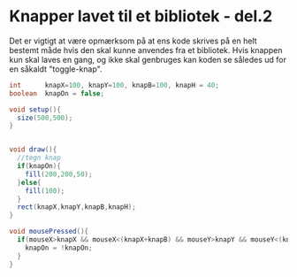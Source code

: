 # Knapper lavet til et bibliotek - del.2

Det er vigtigt at være opmærksom på at ens kode skrives på en helt bestemt måde hvis den skal kunne anvendes fra et bibliotek.
Hvis knappen kun skal laves en gang, og ikke skal genbruges kan koden se således ud for en såkaldt "toggle-knap".

```java
int      knapX=100, knapY=100, knapB=100, knapH = 40;
boolean  knapOn = false;  

void setup(){
  size(500,500);
}


void draw(){
  //tegn knap
  if(knapOn){
    fill(200,200,50);  
  }else{
    fill(100);
  }
  rect(knapX,knapY,knapB,knapH);
}

void mousePressed(){
  if(mouseX>knapX && mouseX<(knapX+knapB) && mouseY>knapY && mouseY<(knapY+knapH)){
    knapOn = !knapOn;
  }
}
```
